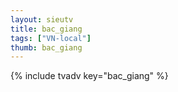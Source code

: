 ```yaml
--- 
layout: sieutv
title: bac_giang
tags: ["VN-local"]
thumb: bac_giang
---
```

{% include tvadv key="bac_giang" %}
